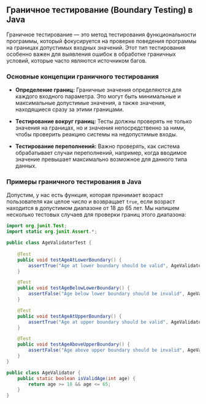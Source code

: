 ## Граничное тестирование (Boundary Testing) в Java

Граничное тестирование — это метод тестирования функциональности программы, который фокусируется на проверке поведения программы на границах допустимых входных значений. Этот тип тестирования особенно важен для выявления ошибок в обработке граничных условий, которые часто являются источником багов.

### Основные концепции граничного тестирования

- **Определение границ:** Граничные значения определяются для каждого входного параметра. Это могут быть минимальные и максимальные допустимые значения, а также значения, находящиеся сразу за этими границами.

- **Тестирование вокруг границ:** Тесты должны проверять не только значения на границах, но и значения непосредственно за ними, чтобы проверить реакцию системы на недопустимые входы.

- **Тестирование переполнений:** Важно проверять, как система обрабатывает случаи переполнений, например, когда вводимое значение превышает максимально возможное для данного типа данных.

### Примеры граничного тестирования в Java

Допустим, у нас есть функция, которая принимает возраст пользователя как целое число и возвращает `true`, если возраст находится в допустимом диапазоне от 18 до 65 лет. Мы напишем несколько тестовых случаев для проверки границ этого диапазона:

```java
import org.junit.Test;
import static org.junit.Assert.*;

public class AgeValidatorTest {
    
    @Test
    public void testAgeAtLowerBoundary() {
        assertTrue("Age at lower boundary should be valid", AgeValidator.isValidAge(18));
    }

    @Test
    public void testAgeBelowLowerBoundary() {
        assertFalse("Age below lower boundary should be invalid", AgeValidator.isValidAge(17));
    }

    @Test
    public void testAgeAtUpperBoundary() {
        assertTrue("Age at upper boundary should be valid", AgeValidator.isValidAge(65));
    }

    @Test
    public void testAgeAboveUpperBoundary() {
        assertFalse("Age above upper boundary should be invalid", AgeValidator.isValidAge(66));
    }
}

public class AgeValidator {
    public static boolean isValidAge(int age) {
        return age >= 18 && age <= 65;
    }
}
```
